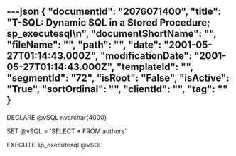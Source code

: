 ---json
{
  "documentId": "2076071400",
  "title": "T-SQL: Dynamic SQL in a Stored Procedure; sp_executesql\n",
  "documentShortName": "",
  "fileName": "",
  "path": "",
  "date": "2001-05-27T01:14:43.000Z",
  "modificationDate": "2001-05-27T01:14:43.000Z",
  "templateId": "",
  "segmentId": "72",
  "isRoot": "False",
  "isActive": "True",
  "sortOrdinal": "",
  "clientId": "",
  "tag": ""
}
---

DECLARE @vSQL nvarchar(4000)

SET @vSQL = 'SELECT * FROM authors'

EXECUTE sp_executesql @vSQL
